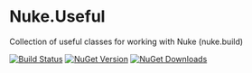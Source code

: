 # Nuke.Useful
Collection of useful classes for working with Nuke (nuke.build)

[![Build Status](https://dev.azure.com/mariuszbojkowski/Open%20Source%20projects/_apis/build/status/csharp-today.Nuke.Useful?branchName=master)](https://dev.azure.com/mariuszbojkowski/Open%20Source%20projects/_build/latest?definitionId=3&branchName=master) [![NuGet Version](https://img.shields.io/nuget/v/CSharpToday.Nuke.Useful)](https://www.nuget.org/packages/CSharpToday.Nuke.Useful/) [![NuGet Downloads](https://img.shields.io/nuget/dt/CSharpToday.Nuke.Useful)](https://www.nuget.org/packages/CSharpToday.Nuke.Useful/)

